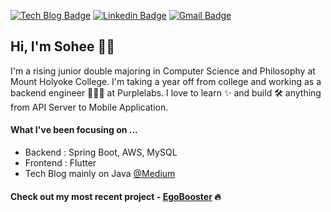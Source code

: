 [![Tech Blog Badge](http://img.shields.io/badge/-Tech%20blog-black?style=flat-round&logo=medium&link=https://kim66s.medium.com/)](https://kim66s.medium.com/)
[![Linkedin Badge](https://img.shields.io/badge/-LinkedIn-blue?style=flat-round&logo=Linkedin&logoColor=white&link=https://www.linkedin.com/in/sohee98)](https://www.linkedin.com/in/sohee98)
[![Gmail Badge](https://img.shields.io/badge/Gmail-d14836?style=flat-round&logo=Gmail&logoColor=white&link=mailto:kim66s@mtholyoke.edu)](mailto:kim66s@mtholyoke.edu)

## Hi, I'm Sohee 👋🏼  

I'm a rising junior double majoring in Computer Science and Philosophy at Mount Holyoke College. I'm taking a year off from college and working as a backend engineer 👩🏻‍💻 at Purplelabs. I love to learn ✨ and build 🛠 anything from API Server to Mobile Application.

#### What I've been focusing on ...

- Backend : Spring Boot, AWS, MySQL
- Frontend : Flutter
- Tech Blog mainly on Java [@Medium](https://kim66s.medium.com/)


#### Check out my most recent project - [EgoBooster](https://github.com/sohekim/egobooster) 🔥
